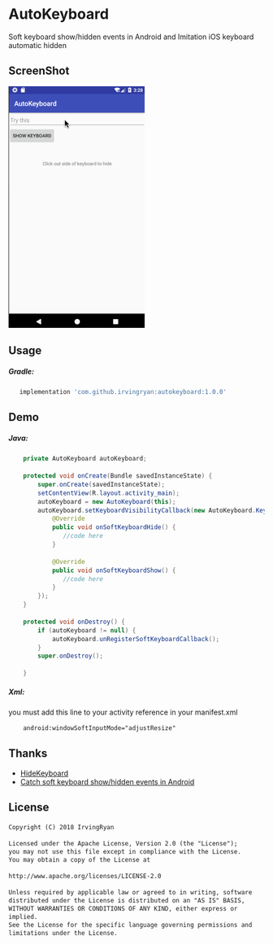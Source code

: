 # **AutoKeyboard**

Soft keyboard show/hidden events in Android and Imitation iOS keyboard automatic hidden

ScreenShot
--
![](https://github.com/IrvingRyan/AutoKeyboard/blob/master/art/screen_01.gif)

Usage
--
##### Gradle:

```groovy
   implementation 'com.github.irvingryan:autokeyboard:1.0.0'
```

Demo
--

##### Java:
```Java
    private AutoKeyboard autoKeyboard;

    protected void onCreate(Bundle savedInstanceState) {
        super.onCreate(savedInstanceState);
        setContentView(R.layout.activity_main);
        autoKeyboard = new AutoKeyboard(this);
        autoKeyboard.setKeyboardVisibilityCallback(new AutoKeyboard.KeyboardVisibilityCallback() {
            @Override
            public void onSoftKeyboardHide() {
               //code here 
            }

            @Override
            public void onSoftKeyboardShow() {
               //code here
            }
        });
    }

    protected void onDestroy() {
        if (autoKeyboard != null) {
            autoKeyboard.unRegisterSoftKeyboardCallback();
        }
        super.onDestroy();

    }
```

##### Xml:

you must add this line to your activity reference in your manifest.xml

```xml
    android:windowSoftInputMode="adjustResize"
```


Thanks
--

* [HideKeyboard](https://github.com/yingLanNull/HideKeyboard)
* [Catch soft keyboard show/hidden events in Android](https://felhr85.net/2014/05/04/catch-soft-keyboard-showhidden-events-in-android/)

License
--
    Copyright (C) 2018 IrvingRyan

    Licensed under the Apache License, Version 2.0 (the "License");
    you may not use this file except in compliance with the License.
    You may obtain a copy of the License at
    
    http://www.apache.org/licenses/LICENSE-2.0
    
    Unless required by applicable law or agreed to in writing, software
    distributed under the License is distributed on an "AS IS" BASIS,
    WITHOUT WARRANTIES OR CONDITIONS OF ANY KIND, either express or implied.
    See the License for the specific language governing permissions and
    limitations under the License.

